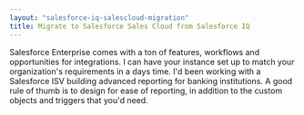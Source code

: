 ```yaml
---
layout: "salesforce-iq-salescloud-migration"
title: Migrate to Salesforce Sales Cloud from Salesforce IQ
---
```


Salesforce Enterprise comes with a ton of features, workflows and opportunities for integrations. I can have your instance set up to match your organization's requirements in a days time. I'd been working with a Salesforce ISV building advanced reporting for banking institutions. A good rule of thumb is to design for ease of reporting, in addition to the custom objects and triggers that you'd need. 
